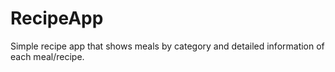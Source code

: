 # RecipeApp
Simple recipe app that shows meals by category and detailed information of each meal/recipe.
